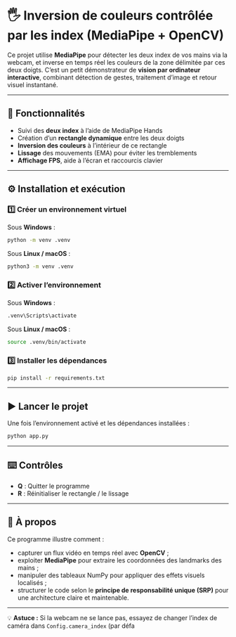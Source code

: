 # 🖐️ Inversion de couleurs contrôlée par les index (MediaPipe + OpenCV)

Ce projet utilise **MediaPipe** pour détecter les deux index de vos mains via la webcam, et inverse en temps réel les couleurs de la zone délimitée par ces deux doigts.
C’est un petit démonstrateur de **vision par ordinateur interactive**, combinant détection de gestes, traitement d’image et retour visuel instantané.

---

## 🧬 Fonctionnalités

* Suivi des **deux index** à l’aide de MediaPipe Hands
* Création d’un **rectangle dynamique** entre les deux doigts
* **Inversion des couleurs** à l’intérieur de ce rectangle
* **Lissage** des mouvements (EMA) pour éviter les tremblements
* **Affichage FPS**, aide à l’écran et raccourcis clavier

---

## ⚙️ Installation et exécution

### 1️⃣ Créer un environnement virtuel

Sous **Windows** :

```bash
python -m venv .venv
```

Sous **Linux / macOS** :

```bash
python3 -m venv .venv
```

### 2️⃣ Activer l’environnement

Sous **Windows** :

```bash
.venv\Scripts\activate
```

Sous **Linux / macOS** :

```bash
source .venv/bin/activate
```

### 3️⃣ Installer les dépendances

```bash
pip install -r requirements.txt
```

---

## ▶️ Lancer le projet

Une fois l’environnement activé et les dépendances installées :

```bash
python app.py
```

---

## ⌨️ Contrôles

* **Q** : Quitter le programme
* **R** : Réinitialiser le rectangle / le lissage

---

## 🧠 À propos

Ce programme illustre comment :

* capturer un flux vidéo en temps réel avec **OpenCV** ;
* exploiter **MediaPipe** pour extraire les coordonnées des landmarks des mains ;
* manipuler des tableaux NumPy pour appliquer des effets visuels localisés ;
* structurer le code selon le **principe de responsabilité unique (SRP)** pour une architecture claire et maintenable.

---

💡 **Astuce :** Si la webcam ne se lance pas, essayez de changer l’index de caméra dans `Config.camera_index` (par défa
